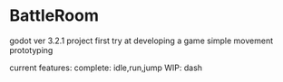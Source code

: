 # BattleRoom

godot ver 3.2.1 project
first try at developing a game
simple movement prototyping

current features:
complete: idle,run,jump
WIP: dash
